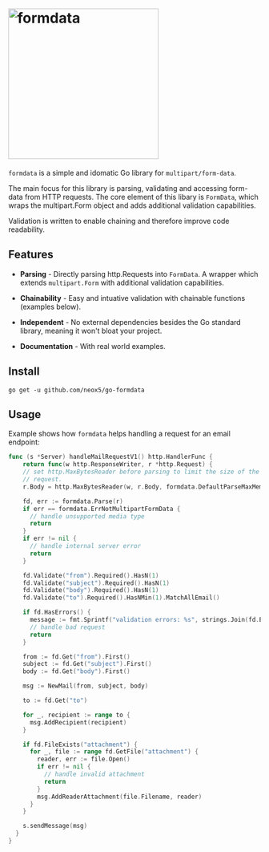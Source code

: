 # <img alt="formdata" src="https://cdn.statically.io/gh/neox5/go-formdata/main/formdata_logo.svg" width="300" />

`formdata` is a simple and idomatic Go library for `multipart/form-data`.

The main focus for this library is parsing, validating and accessing
form-data from HTTP requests. The core element of this libary is `FormData`,
which wraps the multipart.Form object and adds additional validation
capabilities.

Validation is written to enable chaining and therefore improve code readability.

## Features

- **Parsing** - Directly parsing http.Requests into `FormData`. A wrapper which
  extends `multipart.Form` with additional validation capabilities. 

- **Chainability** - Easy and intuative validation with chainable functions 
  (examples below).

- **Independent** - No external dependencies besides the Go standard library,
  meaning it won't bloat your project.

- **Documentation** - With real world examples.

## Install

`go get -u github.com/neox5/go-formdata`

## Usage
Example shows how `formdata` helps handling a request for an email endpoint:

```go
func (s *Server) handleMailRequestV1() http.HandlerFunc {
	return func(w http.ResponseWriter, r *http.Request) {
    // set http.MaxBytesReader before parsing to limit the size of the incoming
    // request.
    r.Body = http.MaxBytesReader(w, r.Body, formdata.DefaultParseMaxMemory) // 1MB

    fd, err := formdata.Parse(r)
    if err == formdata.ErrNotMultipartFormData {
      // handle unsupported media type
      return
    }
    if err != nil {
      // handle internal server error
      return
    }

    fd.Validate("from").Required().HasN(1)
    fd.Validate("subject").Required().HasN(1)
    fd.Validate("body").Required().HasN(1)
    fd.Validate("to").Required().HasNMin(1).MatchAllEmail()

    if fd.HasErrors() {
      message := fmt.Sprintf("validation errors: %s", strings.Join(fd.Errors(), "; "))
      // handle bad request
      return
    }

    from := fd.Get("from").First()
    subject := fd.Get("subject").First()
    body := fd.Get("body").First()

    msg := NewMail(from, subject, body)

    to := fd.Get("to")

    for _, recipient := range to {
      msg.AddRecipient(recipient)
    }

    if fd.FileExists("attachment") {
      for _, file := range fd.GetFile("attachment") {
        reader, err := file.Open()
        if err != nil {
          // handle invalid attachment
          return
        }
        msg.AddReaderAttachment(file.Filename, reader)
      }
    }

    s.sendMessage(msg)
  }
}
```